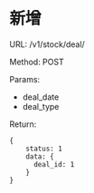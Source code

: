 # 新增
URL: /v1/stock/deal/

Method: POST

Params:
- deal_date
- deal_type

Return:
~~~
{
    status: 1
    data: {
      deal_id: 1
    }
}
~~~